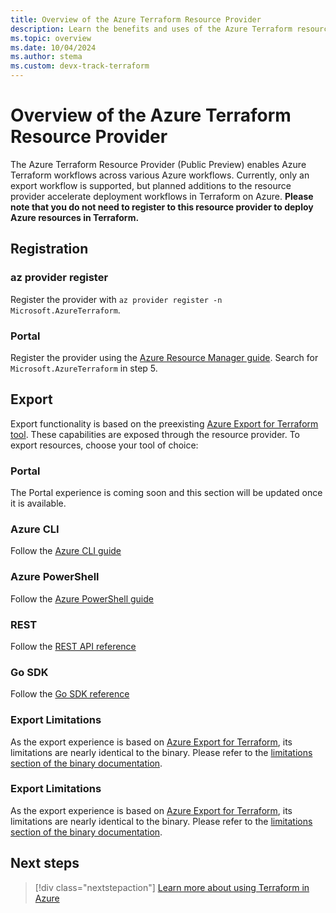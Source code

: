 ```yaml
---
title: Overview of the Azure Terraform Resource Provider
description: Learn the benefits and uses of the Azure Terraform resource provider
ms.topic: overview
ms.date: 10/04/2024
ms.author: stema
ms.custom: devx-track-terraform
---
```


# Overview of the Azure Terraform Resource Provider

The Azure Terraform Resource Provider (Public Preview) enables Azure Terraform workflows across various Azure workflows. Currently, only an export workflow is supported, but planned additions to the resource provider accelerate deployment workflows in Terraform on Azure. **Please note that you do not need to register to this resource provider to deploy Azure resources in Terraform.**

## Registration
### az provider register
Register the provider with `az provider register -n Microsoft.AzureTerraform`. 

### Portal
Register the provider using the [Azure Resource Manager guide](https://learn.microsoft.com/en-us/azure/azure-resource-manager/management/resource-providers-and-types#azure-portal). Search for `Microsoft.AzureTerraform` in step 5.

## Export
Export functionality is based on the preexisting [Azure Export for Terraform tool](../azure-export-for-terraform/export-terraform-overview.md). These capabilities are exposed through the resource provider. To export resources, choose your tool of choice:

### Portal
The Portal experience is coming soon and this section will be updated once it is available.

### Azure CLI
Follow the [Azure CLI guide](https://learn.microsoft.com/en-us/cli/azure/service-page/azureterraform?view=azure-cli-latest)

### Azure PowerShell
Follow the [Azure PowerShell guide](https://learn.microsoft.com/en-us/powershell/module/az.terraform/?view=azps-13.2.0)

### REST
Follow the [REST API reference](https://learn.microsoft.com/en-us/rest/api/terraform/terraform/export-terraform?view=rest-terraform-2023-07-01-preview&tabs=HTTP)

### Go SDK
Follow the [Go SDK reference](https://pkg.go.dev/github.com/Azure/azure-sdk-for-go/sdk/resourcemanager/terraform/armterraform)

### Export Limitations
As the export experience is based on [Azure Export for Terraform](../azure-export-for-terraform/export-terraform-overview.md), its limitations are nearly identical to the binary. Please refer to the [limitations section of the binary documentation](../azure-export-for-terraform/export-terraform-concepts.md).

### Export Limitations
As the export experience is based on [Azure Export for Terraform](../azure-export-for-terraform/export-terraform-overview.md), its limitations are nearly identical to the binary. Please refer to the [limitations section of the binary documentation](../azure-export-for-terraform/export-terraform-concepts.md).

## Next steps

> [!div class="nextstepaction"] 
> [Learn more about using Terraform in Azure](/azure/terraform)
